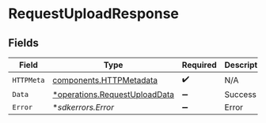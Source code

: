 # RequestUploadResponse


## Fields

| Field                                                                         | Type                                                                          | Required                                                                      | Description                                                                   |
| ----------------------------------------------------------------------------- | ----------------------------------------------------------------------------- | ----------------------------------------------------------------------------- | ----------------------------------------------------------------------------- |
| `HTTPMeta`                                                                    | [components.HTTPMetadata](../../models/components/httpmetadata.md)            | :heavy_check_mark:                                                            | N/A                                                                           |
| `Data`                                                                        | [*operations.RequestUploadData](../../models/operations/requestuploaddata.md) | :heavy_minus_sign:                                                            | Success                                                                       |
| `Error`                                                                       | **sdkerrors.Error*                                                            | :heavy_minus_sign:                                                            | Error                                                                         |